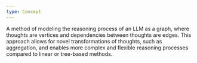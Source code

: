```yaml
---
type: Concept
---
```


A method of modeling the reasoning process of an LLM as a graph, where thoughts are vertices and dependencies between thoughts are edges. This approach allows for novel transformations of thoughts, such as aggregation, and enables more complex and flexible reasoning processes compared to linear or tree-based methods.